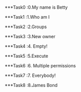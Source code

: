 ***Task0 :0.My name is Betty

***Task1 :1.Who am I

***Task2 :2.Groups

***Task3 :3.New owner

***Task4 :4. Empty!

***Task5 :5.Execute

***Task6 :6. Multiple permissions

***Task7 :7. Everybody!

***Task8 :8.James Bond


